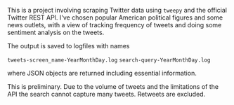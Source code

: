 This is a project involving scraping Twitter data using ```tweepy``` and the official Twitter REST API. I've chosen popular American political figures and some news outlets, with a view of tracking frequency of tweets and doing some sentiment analysis on the tweets.

The output is saved to logfiles with names

```tweets-screen_name-YearMonthDay.log```
```search-query-YearMonthDay.log```

where JSON objects are returned including essential information.

This is preliminary. Due to the volume of tweets and the limitations of the API the search cannot capture many tweets. Retweets are excluded. 
